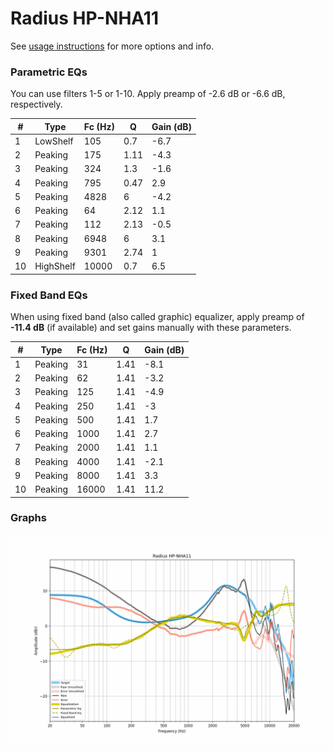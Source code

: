 # Radius HP-NHA11
See [usage instructions](https://github.com/jaakkopasanen/AutoEq#usage) for more options and info.

### Parametric EQs
You can use filters 1-5 or 1-10. Apply preamp of -2.6 dB or -6.6 dB, respectively.

|   # | Type      |   Fc (Hz) |    Q |   Gain (dB) |
|-----|-----------|-----------|------|-------------|
|   1 | LowShelf  |       105 | 0.7  |        -6.7 |
|   2 | Peaking   |       175 | 1.11 |        -4.3 |
|   3 | Peaking   |       324 | 1.3  |        -1.6 |
|   4 | Peaking   |       795 | 0.47 |         2.9 |
|   5 | Peaking   |      4828 | 6    |        -4.2 |
|   6 | Peaking   |        64 | 2.12 |         1.1 |
|   7 | Peaking   |       112 | 2.13 |        -0.5 |
|   8 | Peaking   |      6948 | 6    |         3.1 |
|   9 | Peaking   |      9301 | 2.74 |         1   |
|  10 | HighShelf |     10000 | 0.7  |         6.5 |

### Fixed Band EQs
When using fixed band (also called graphic) equalizer, apply preamp of **-11.4 dB** (if available) and set gains manually with these parameters.

|   # | Type    |   Fc (Hz) |    Q |   Gain (dB) |
|-----|---------|-----------|------|-------------|
|   1 | Peaking |        31 | 1.41 |        -8.1 |
|   2 | Peaking |        62 | 1.41 |        -3.2 |
|   3 | Peaking |       125 | 1.41 |        -4.9 |
|   4 | Peaking |       250 | 1.41 |        -3   |
|   5 | Peaking |       500 | 1.41 |         1.7 |
|   6 | Peaking |      1000 | 1.41 |         2.7 |
|   7 | Peaking |      2000 | 1.41 |         1.1 |
|   8 | Peaking |      4000 | 1.41 |        -2.1 |
|   9 | Peaking |      8000 | 1.41 |         3.3 |
|  10 | Peaking |     16000 | 1.41 |        11.2 |

### Graphs
![](./Radius%20HP-NHA11.png)
